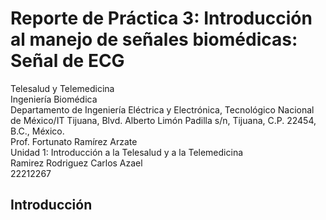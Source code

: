 # Reporte de Práctica 3: Introducción al manejo de señales biomédicas: Señal de ECG
Telesalud y Telemedicina  
Ingeniería Biomédica  
Departamento de Ingeniería Eléctrica y Electrónica, Tecnológico Nacional de México/IT Tijuana, Blvd. Alberto Limón Padilla s/n, Tijuana, C.P. 22454, B.C., México.  
Prof. Fortunato Ramírez Arzate  
Unidad 1: Introducción a la Telesalud y a la Telemedicina  
Ramirez Rodriguez Carlos Azael  
22212267  

## Introducción
